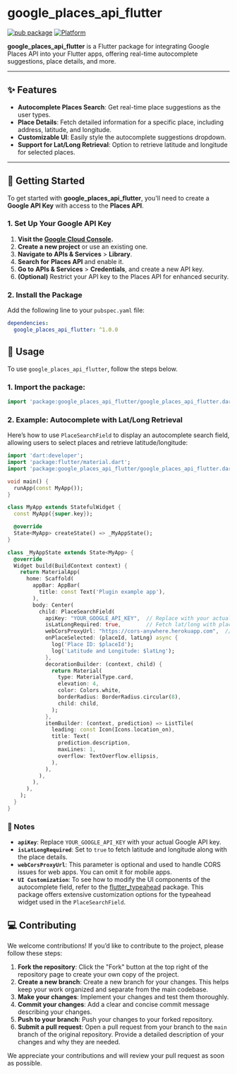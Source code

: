 # google_places_api_flutter

[![pub package](https://img.shields.io/pub/v/google_places_api_flutter.svg)](https://pub.dev/packages/google_places_api_flutter)
[![Platform](https://img.shields.io/badge/platform-flutter-blue.svg)](https://flutter.dev/)

**google_places_api_flutter** is a Flutter package for integrating Google Places API into your Flutter apps, offering real-time autocomplete suggestions, place details, and more.

---

## ✨ Features

- **Autocomplete Places Search**: Get real-time place suggestions as the user types.
- **Place Details**: Fetch detailed information for a specific place, including address, latitude, and longitude.
- **Customizable UI**: Easily style the autocomplete suggestions dropdown.
- **Support for Lat/Long Retrieval**: Option to retrieve latitude and longitude for selected places.

---

## 🚀 Getting Started

To get started with **google_places_api_flutter**, you'll need to create a **Google API Key** with access to the **Places API**.

### 1. Set Up Your Google API Key

1. **Visit the [Google Cloud Console](https://console.cloud.google.com/).**
2. **Create a new project** or use an existing one.
3. **Navigate to** **APIs & Services** > **Library**.
4. **Search for** **Places API** and enable it.
5. **Go to** **APIs & Services** > **Credentials**, and create a new API key.
6. **(Optional)** Restrict your API key to the Places API for enhanced security.

### 2. Install the Package

Add the following line to your `pubspec.yaml` file:

```yaml
dependencies:
  google_places_api_flutter: ^1.0.0
```
## 🚀 Usage

To use `google_places_api_flutter`, follow the steps below.

### 1. Import the package:

```dart
import 'package:google_places_api_flutter/google_places_api_flutter.dart';
```
### 2. Example: Autocomplete with Lat/Long Retrieval

Here’s how to use `PlaceSearchField` to display an autocomplete search field, allowing users to select places and retrieve latitude/longitude:

```dart
import 'dart:developer';
import 'package:flutter/material.dart';
import 'package:google_places_api_flutter/google_places_api_flutter.dart';

void main() {
  runApp(const MyApp());
}

class MyApp extends StatefulWidget {
  const MyApp({super.key});

  @override
  State<MyApp> createState() => _MyAppState();
}

class _MyAppState extends State<MyApp> {
  @override
  Widget build(BuildContext context) {
    return MaterialApp(
      home: Scaffold(
        appBar: AppBar(
          title: const Text('Plugin example app'),
        ),
        body: Center(
          child: PlaceSearchField(
            apiKey: "YOUR_GOOGLE_API_KEY",  // Replace with your actual API key
            isLatLongRequired: true,        // Fetch lat/long with place details
            webCorsProxyUrl: "https://cors-anywhere.herokuapp.com",  // Optional for web
            onPlaceSelected: (placeId, latLng) async {
              log('Place ID: $placeId');
              log('Latitude and Longitude: $latLng');
            },
            decorationBuilder: (context, child) {
              return Material(
                type: MaterialType.card,
                elevation: 4,
                color: Colors.white,
                borderRadius: BorderRadius.circular(8),
                child: child,
              );
            },
            itemBuilder: (context, prediction) => ListTile(
              leading: const Icon(Icons.location_on),
              title: Text(
                prediction.description,
                maxLines: 1,
                overflow: TextOverflow.ellipsis,
              ),
            ),
          ),
        ),
      ),
    );
  }
}
```
### 📝 Notes

- **`apiKey`**: Replace `YOUR_GOOGLE_API_KEY` with your actual Google API key.
- **`isLatLongRequired`**: Set to `true` to fetch latitude and longitude along with the place details.
- **`webCorsProxyUrl`**: This parameter is optional and used to handle CORS issues for web apps. You can omit it for mobile apps.
- **`UI Customization`**: To see how to modify the UI components of the autocomplete field, refer to the [flutter_typeahead](https://pub.dev/packages/flutter_typeahead) package. This package offers extensive customization options for the typeahead widget used in the `PlaceSearchField`.

## 💻 Contributing

We welcome contributions! If you’d like to contribute to the project, please follow these steps:

1. **Fork the repository**: Click the "Fork" button at the top right of the repository page to create your own copy of the project.
2. **Create a new branch**: Create a new branch for your changes. This helps keep your work organized and separate from the main codebase.
3. **Make your changes**: Implement your changes and test them thoroughly.
4. **Commit your changes**: Add a clear and concise commit message describing your changes.
5. **Push to your branch**: Push your changes to your forked repository.
6. **Submit a pull request**: Open a pull request from your branch to the `main` branch of the original repository. Provide a detailed description of your changes and why they are needed.

We appreciate your contributions and will review your pull request as soon as possible.
